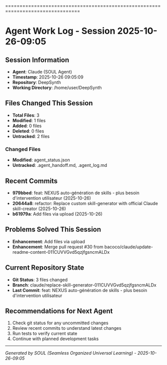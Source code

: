 

================================================================================

# Agent Work Log - Session 2025-10-26-09:05

## Session Information
- **Agent**: Claude (SOUL Agent)
- **Timestamp**: 2025-10-26 09:05:09
- **Repository**: DeepSynth
- **Working Directory**: /home/user/DeepSynth

## Files Changed This Session
- **Total Files**: 3
- **Modified**: 1 files
- **Added**: 0 files
- **Deleted**: 0 files
- **Untracked**: 2 files

### Changed Files
- **Modified**: agent_status.json
- **Untracked**: .agent_handoff.md, .agent_log.md

## Recent Commits
- **979bbed**: feat: NEXUS auto-génération de skills - plus besoin d'intervention utilisateur (2025-10-26)
- **20644a8**: refactor: Replace custom skill-generator with official Claude skill-creator (2025-10-26)
- **b61979a**: Add files via upload (2025-10-26)

## Problems Solved This Session
- **Enhancement**: Add files via upload
- **Enhancement**: Merge pull request #30 from bacoco/claude/update-readme-content-011CUVVGvd5qzjfgsncmALDx

## Current Repository State
- **Git Status**: 3 files changed
- **Branch**: claude/replace-skill-generator-011CUVVGvd5qzjfgsncmALDx
- **Last Commit**: feat: NEXUS auto-génération de skills - plus besoin d'intervention utilisateur

## Recommendations for Next Agent
1. Check git status for any uncommitted changes
2. Review recent commits to understand latest changes  
3. Run tests to verify current state
4. Continue with planned development tasks

---
*Generated by SOUL (Seamless Organized Universal Learning) - 2025-10-26-09:05*
